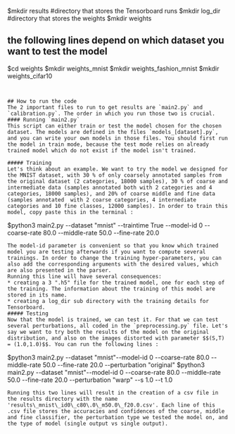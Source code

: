 $mkdir results
#directory that stores the Tensorboard runs
$mkdir log_dir
#directory that stores the weights
$mkdir weights
## the following lines depend on which dataset you want to test the model
$cd weights
$mkdir weights_mnist
$mkdir weights_fashion_mnist
$mkdir weights_cifar10
```


## How to run the code
The 2 important files to run to get results are `main2.py` and `calibration.py`. The order in which you run those two is crucial.
#### Running `main2.py`
This script can either train or test the model chosen for the chosen dataset. The models are defined in the files `models_[dataset].py`, and you can write your own models in those files. You should first run the model in train mode, because the test mode relies on already trained model which do not exist if the model isn't trained.

##### Training
Let's think about an example. We want to try the model we designed for the MNIST dataset, with 30 % of only coarsely annotated samples from the original dataset (2 categories, 18000 samples), 30 % of coarse and intermediate data (samples annotated both with 2 categories and 4 categories, 18000 samples), and 20% of coarse middle and fine data (samples annotated  with 2 coarse categories, 4 internediate categories and 10 fine classes, 12000 samples). In order to train this model, copy paste this in the terminal :
```
$python3 main2.py --dataset "mnist" --traintime True --model-id 0 --coarse-rate 80.0 --middle-rate 50.0 --fine-rate 20.0
```
The model-id parameter is convenient so that you know which trained model you are testing afterwards if you want to compute several trainings. In order to change the training hyper-parameters, you can also add the corresponding arguments with the desired values, which are also presented in the parser.
Running this line will have several consequences:
* creating a 3 ".h5" file for the trained model, one for each step of the training. The information about the training of this model are stored in its name.
* creating a log_dir sub directory with the training details for Tensorboard.
##### Testing
Now that the model is trained, we can test it. For that we can test several perturbations, all coded in the `preprocessing.py` file. Let's say we want to try both the results of the model on the original distribution, and also on the images distorted with parameter $$(S,T) = (1.0,1.0)$$. You can run the following lines :
```
$python3 main2.py --dataset "mnist"--model-id 0 --coarse-rate 80.0 --middle-rate 50.0 --fine-rate 20.0 --perturbation "original"
$python3 main2.py --dataset "mnist"--model-id 0 --coarse-rate 80.0 --middle-rate 50.0 --fine-rate 20.0 --perturbation "warp" --s 1.0 --t 1.0
```
Running this two lines will result in the creation of a csv file in the results directory with the name 'results\_mnist\_id0\_c80\.0\_m50.0\_f20.0.csv'. Each line of this .csv file stores the accuracies and confidences of the coarse, middle and fine classifier, the perturbation type we tested the model on, and the type of model (single output vs single output).
